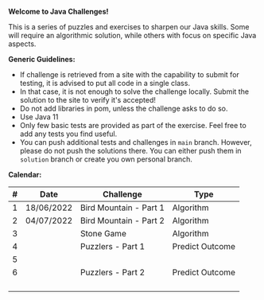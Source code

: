 **Welcome to Java Challenges!**

This is a series of puzzles and exercises to sharpen our Java skills. Some will require an algorithmic solution, while
others with focus on specific Java aspects.

**Generic Guidelines:**

- If challenge is retrieved from a site with the capability to submit for testing, it is advised to put all code in a
  single class.
- In that case, it is not enough to solve the challenge locally. Submit the solution to the site to verify it's
  accepted!
- Do not add libraries in pom, unless the challenge asks to do so.
- Use Java 11
- Only few basic tests are provided as part of the exercise. Feel free to add any tests you find useful.
- You can push additional tests and challenges in `main` branch. However, please do not push the solutions there. You
  can either push them in `solution` branch or create you own personal branch.

**Calendar:**

| #   | Date       | Challenge              | Type            |
|-----|------------|------------------------|-----------------|
| 1   | 18/06/2022 | Bird Mountain - Part 1 | Algorithm       |
| 2   | 04/07/2022 | Bird Mountain - Part 2 | Algorithm       |
| 3   |            | Stone Game             | Algorithm       |
| 4   |            | Puzzlers - Part 1      | Predict Outcome |
| 5   |            |                        |                 |
| 6   |            | Puzzlers - Part 2      | Predict Outcome |
|     |            |                        |                 |
|     |            |                        |                 |
|     |            |                        |                 |
|     |            |                        |                 |


